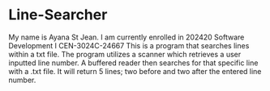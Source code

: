 # Line-Searcher
My name is Ayana St Jean. 
I am currently enrolled in 202420 Software Development I CEN-3024C-24667
This is a program that searches lines within a txt file. 
The program utilizes a scanner which retrieves a user inputted line number. A buffered reader then searches for that specific line with a .txt file. It will return 5 lines; two before and two after the entered line number. 
